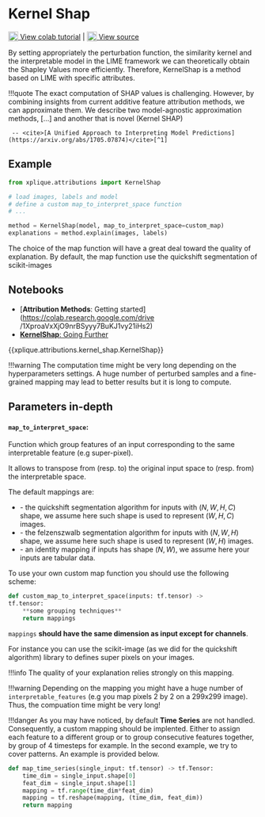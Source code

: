 # Kernel Shap

<sub><img src="https://upload.wikimedia.org/wikipedia/commons/d/d0/Google_Colaboratory_SVG_Logo.svg" width="20"></sub>[ View colab tutorial](https://colab.research.google.com/drive/1frholXRE4XQQ3W5yZuPQ2-xqc-LTczfT) | <sub><img src="https://upload.wikimedia.org/wikipedia/commons/9/91/Octicons-mark-github.svg" width="20"></sub>[ View source](https://github.com/deel-ai/xplique/blob/master/xplique/attributions/kernel_shap.py)

By setting appropriately the perturbation function, the similarity kernel and the interpretable
model in the LIME framework we can theoretically obtain the Shapley Values more efficiently.
Therefore, KernelShap is a method based on LIME with specific attributes.

!!!quote
    The exact computation of SHAP values is challenging. However, by combining insights from current
    additive feature attribution methods, we can approximate them. We describe two model-agnostic
    approximation methods, \[...] and another that is novel (Kernel SHAP)

     -- <cite>[A Unified Approach to Interpreting Model Predictions](https://arxiv.org/abs/1705.07874)</cite>[^1]

## Example

```python
from xplique.attributions import KernelShap

# load images, labels and model
# define a custom map_to_interpret_space function
# ...

method = KernelShap(model, map_to_interpret_space=custom_map)
explanations = method.explain(images, labels)
```

The choice of the map function will have a great deal toward the quality of explanation.
By default, the map function use the quickshift segmentation of scikit-images

## Notebooks

- [**Attribution Methods**: Getting started](https://colab.research.google.com/drive
/1XproaVxXjO9nrBSyyy7BuKJ1vy21iHs2)
- [**KernelShap**: Going Further](https://colab.research.google.com/drive/1frholXRE4XQQ3W5yZuPQ2-xqc-LTczfT)

{{xplique.attributions.kernel_shap.KernelShap}}

[^1]: [A Unified Approach to Interpreting Model Predictions](https://arxiv.org/abs/1705.07874)

!!!warning
    The computation time might be very long depending on the hyperparameters settings.
    A huge number of perturbed samples and a fine-grained mapping may lead to better
    results but it is long to compute.

## Parameters in-depth

#### `map_to_interpret_space`:

Function which group features of an input corresponding to the same interpretable
feature (e.g super-pixel).

It allows to transpose from (resp. to) the original input space to (resp. from)
the interpretable space.

The default mappings are:

- \- the quickshift segmentation algorithm for inputs with $(N, W, H, C)$ shape,
we assume here such shape is used to represent $(W, H, C)$ images.
- \- the felzenszwalb segmentation algorithm for inputs with $(N, W, H)$ shape,
we assume here such shape is used to represent $(W, H)$ images.
- \- an identity mapping if inputs has shape $(N, W)$, we assume here your inputs
are tabular data.

To use your own custom map function you should use the following scheme:

```python
def custom_map_to_interpret_space(inputs: tf.tensor) ->
tf.tensor:
    **some grouping techniques**
    return mappings
```

`mappings` **should have the same dimension as input except for channels**.

For instance you can use the scikit-image (as we did for the quickshift algorithm)
library to defines super pixels on your images.

!!!info
    The quality of your explanation relies strongly on this mapping.

!!!warning
    Depending on the mapping you might have a huge number of `interpretable_features` 
    (e.g you map pixels 2 by 2 on a 299x299 image). Thus, the compuation time might
    be very long!

!!!danger
    As you may have noticed, by default **Time Series** are not handled. Consequently, a custom mapping should be implented. Either to assign each feature to a different group or to group consecutive features together, by group of 4 timesteps for example. In the second example, we try to cover patterns. An example is provided below.

```python
def map_time_series(single_input: tf.tensor) -> tf.Tensor:
    time_dim = single_input.shape[0]
    feat_dim = single_input.shape[1]
    mapping = tf.range(time_dim*feat_dim)
    mapping = tf.reshape(mapping, (time_dim, feat_dim))
    return mapping
```